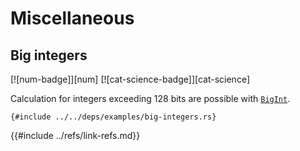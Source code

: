 # Miscellaneous

## Big integers

[![num-badge]][num] [![cat-science-badge]][cat-science]

Calculation for integers exceeding 128 bits are possible with [`BigInt`].

```rust,editable
{#include ../../deps/examples/big-integers.rs}
```

[`BigInt`]: https://docs.rs/num/0.2.0/num/struct.BigInt.html
{{#include ../refs/link-refs.md}}
